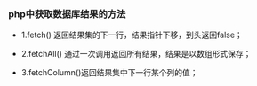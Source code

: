 ### php中获取数据库结果的方法
- 1.fetch() 返回结果集的下一行，结果指针下移，到头返回false；
* 2.fetchAll() 通过一次调用返回所有结果，结果是以数组形式保存；
+ 3.fetchColumn()返回结果集中下一行某个列的值；